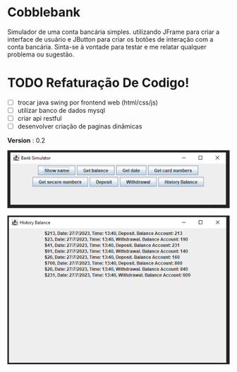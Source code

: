 # Cobblebank
Simulador de uma conta bancária simples. utilizando JFrame para criar a interface de usuário e JButton para criar os botões de interação com a conta bancária.
Sinta-se à vontade para testar e me relatar qualquer problema ou sugestão.

# TODO Refaturação De Codigo!
- [ ] trocar java swing por frontend web (html/css/js)
- [ ] utilizar banco de dados mysql
- [ ] criar api restful
- [ ] desenvolver criação de paginas dinâmicas

**Version** : 0.2

![Version 1.0](front.png)

![Version 1.0](fronthistory.png)